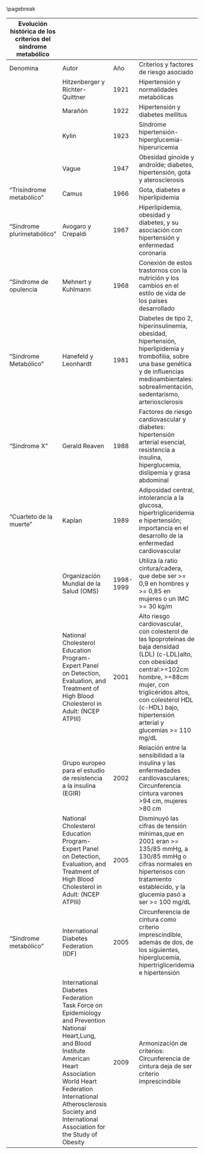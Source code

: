 \pagebreak

| Evolución histórica de los criterios del síndrome metabólico ||||
|---|-|-|----|
|Denomina | Autor | Año | Criterios y factores de riesgo asociado |
|   | Hitzenberger y Richter-Quittner | 1921 | Hipertensión y normalidades metabólicas |
| | Marañón | 1922 | Hipertensión y diabetes mellitus |
| | Kylin | 1923 | Síndrome hipertensión-hiperglucemia-hiperuricemia |
| | Vague | 1947 | Obesidad ginoide y androide; diabetes, hipertensión, gota y aterosclerosis |
| “Trisíndrome metabólico” | Camus | 1966 | Gota, diabetes e hiperlipidemia |
| “Síndrome plurimetabólico” | Avogaro y Crepaldi | 1967 | Hiperlipidemia, obesidad y diabetes, y su asociación con hipertensión y enfermedad coronaria |
| “Síndrome de opulencia | Mehnert y Kuhlmann | 1968 | Conexión de estos trastornos con la nutrición y los cambios en el estilo de vida de los países desarrollado |
| “Síndrome Metabólico” | Hanefeld y Leonhardt | 1981 | Diabetes de tipo 2, hiperinsulinemia, obesidad, hipertensión, hiperlipidemia y trombofilia, sobre una base genética y de influencias medioambientales: sobrealimentación, sedentarismo, arteriosclerosis |
| “Síndrome X” | Gerald Reaven | 1988 | Factores de riesgo cardiovascular y diabetes: hipertensión arterial esencial, resistencia a insulina, hiperglucemia, dislipemia y grasa abdominal |
| “Cuarteto de la muerte” | Kaplan | 1989 | Adiposidad central, intolerancia a la glucosa, hipertrigliceridemia e hipertensión; importancia en el desarrollo de la enfermedad cardiovascular |
| | Organización Mundial de la Salud (OMS) | 1998-1999 | Utiliza la ratio cintura/cadera, que debe ser >= 0,9 en hombres y >= 0,85 en mujeres o un IMC >= 30 kg/m |
| | National Cholesterol Education Program- Expert Panel on Detection, Evaluation, and Treatment of High Blood Cholesterol in Adult: (NCEP ATPIII) | 2001 | Alto riesgo cardiovascular, con colesterol de las lipoproteínas de baja densidad (LDL) (c-LDL)alto, con obesidad central:>=102cm hombre, >=88cm mujer, con triglicéridos altos, con colesterol HDL (c-HDL) bajo, hipertensión arterial y glucemias >= 110 mg/dL |
| | Grupo europeo para el estudio de resistencia a la insulina (EGIR) | 2002 | Relación entre la sensibilidad a la insulina y las enfermedades cardiovasculares; Circunferencia cintura varones >94 cm, mujeres >80 cm |
| | National Cholesterol Education Program- Expert Panel on Detection, Evaluation, and Treatment of High Blood Cholesterol in Adult: (NCEP ATPIII) | 2005 | Disminuyó las cifras de tensión mínimas,que en 2001 eran >= 135/85 mmHg, a 130/85 mmHg o cifras normales en hipertensos con tratamiento establecido, y la glucemia pasó a ser >= 100 mg/dL |
| “Síndrome metabólico” |  International Diabetes Federation (IDF) | 2005 | Circunferencia de cintura como criterio imprescindible, además de dos, de los siguientes, hiperglucemia, hipertrigliceridemia e hipertensión |
| | International Diabetes Federation Task Force on Epidemiology and Prevention National Heart,Lung, and Blood Institute American Heart Association World Heart Federation International Atherosclerosis Society and International Association for the Study of Obesity | 2009 | Armonización de criterios: Circunferencia de cintura deja de ser criterio imprescindible |
